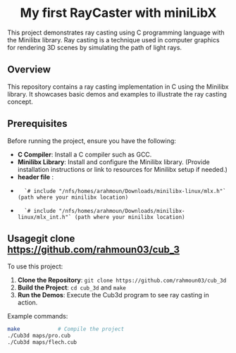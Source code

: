 <center><h1>My first RayCaster with miniLibX</h1></center>

This project demonstrates ray casting using C programming language with the Minilibx library. Ray casting is a technique used in computer graphics for rendering 3D scenes by simulating the path of light rays.

## Overview

This repository contains a ray casting implementation in C using the Minilibx library. It showcases basic demos and examples to illustrate the ray casting concept.

## Prerequisites

Before running the project, ensure you have the following:
- **C Compiler**: Install a C compiler such as GCC.
- **Minilibx Library**: Install and configure the Minilibx library. (Provide installation instructions or link to resources for Minilibx setup if needed.)
- **header file** :
-       `# include "/nfs/homes/arahmoun/Downloads/minilibx-linux/mlx.h"`  (path where your minilibx location)
-       `# include "/nfs/homes/arahmoun/Downloads/minilibx-linux/mlx_int.h"` (path where your minilibx location)

## Usagegit clone https://github.com/rahmoun03/cub_3

To use this project:
1. **Clone the Repository**: `git clone https://github.com/rahmoun03/cub_3d`
2. **Build the Project**: `cd cub_3d` and `make` 
3. **Run the Demos**: Execute the Cub3d program to see ray casting in action.

Example commands:
```bash
make            # Compile the project
./Cub3d maps/pro.cub
./Cub3d maps/flech.cub


